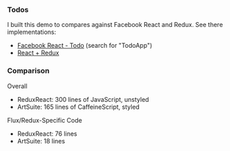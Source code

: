 ### Todos

I built this demo to compares against Facebook React and Redux. See there implementations:

* [Facebook React - Todo](https://facebook.github.io/react/) (search for "TodoApp")
* [React + Redux](https://github.com/reactjs/redux/tree/master/examples/todos)

### Comparison

Overall

* ReduxReact: 300 lines of JavaScript, unstyled
* ArtSuite: 165 lines of CaffeineScript, styled

Flux/Redux-Specific Code

* ReduxReact: 76 lines
* ArtSuite: 18 lines